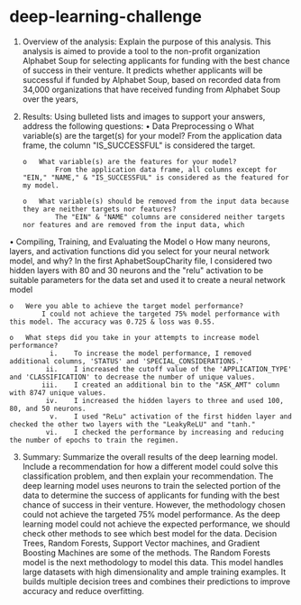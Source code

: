 # deep-learning-challenge


1.	Overview of the analysis: Explain the purpose of this analysis.
        This analysis is aimed to provide a tool to the non-profit organization Alphabet Soup for selecting applicants for funding with the best chance of success in their venture. 
        It predicts whether applicants will be successful if funded by Alphabet Soup, based on recorded data from 34,000 organizations that have received funding from Alphabet Soup over the years, 

2.	Results: Using bulleted lists and images to support your answers, address the following questions:
    •	Data Preprocessing
        o	What variable(s) are the target(s) for your model?
                From the application data frame, the column "IS_SUCCESSFUL" is considered the target.

        o	What variable(s) are the features for your model?
                From the application data frame, all columns except for "EIN," "NAME," & "IS_SUCCESSFUL" is considered as the featured for my model.

        o	What variable(s) should be removed from the input data because they are neither targets nor features?
                The "EIN" & "NAME" columns are considered neither targets nor features and are removed from the input data, which 

•	Compiling, Training, and Evaluating the Model
    o	How many neurons, layers, and activation functions did you select for your neural network model, and why?
            In the first AphabetSoupCharity file, I considered two hidden layers with 80 and 30 neurons and the "relu" activation to be suitable parameters for the data set and used it to create a neural network model
 
    o	Were you able to achieve the target model performance?
            I could not achieve the targeted 75% model performance with this model. The accuracy was 0.725 & loss was 0.55.
 
    o	What steps did you take in your attempts to increase model performance?
              i.	To increase the model performance, I removed additional columns, 'STATUS' and 'SPECIAL_CONSIDERATIONS.'
             ii.	I increased the cutoff value of the 'APPLICATION_TYPE' and 'CLASSIFICATION' to decrease the number of unique values.
            iii. 	I created an additional bin to the "ASK_AMT" column with 8747 unique values. 
             iv.	I increased the hidden layers to three and used 100, 80, and 50 neurons.
              v.	I used "ReLu" activation of the first hidden layer and checked the other two layers with the "LeakyReLU" and "tanh."
             vi.	I checked the performance by increasing and reducing the number of epochs to train the regimen.
             

3.	Summary: Summarize the overall results of the deep learning model. Include a recommendation for how a different model could solve this classification problem, and then explain your recommendation.
            The deep learning model uses neurons to train the selected portion of the data to determine the success of applicants for funding with the best chance of success in their venture. However, the methodology chosen could not achieve the targeted 75% model performance. 
            As the deep learning model could not achieve the expected performance, we should check other methods to see which best model for the data. Decision Trees, Random Forests, Support Vector machines, and Gradient Boosting Machines are some of the methods. 
            The Random Forests model is the next methodology to model this data. This model handles large datasets with high dimensionality and ample training examples. It builds multiple decision trees and combines their predictions to improve accuracy and reduce overfitting. 



